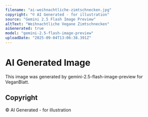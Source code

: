 ```yaml
---
filename: "ai-weihnachtliche-zimtschnecken.jpg"
copyright: "© AI Generated - for illustration"
source: "Gemini 2.5 Flash Image Preview"
altText: "Weihnachtliche Vegane Zimtschnecken"
aiGenerated: true
model: "gemini-2.5-flash-image-preview"
uploadDate: "2025-09-04T13:06:38.391Z"
---
```


# AI Generated Image

This image was generated by gemini-2.5-flash-image-preview for VeganBlatt.

## Copyright
© AI Generated - for illustration
